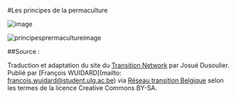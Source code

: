#Les principes de la permaculture

![image](http://www.reseautransition.be/wp-content/uploads/2013/03/Untitled-drawing-1-300x128.jpg)

![principesprermacultureimage](https://fbcdn-sphotos-h-a.akamaihd.net/hphotos-ak-xpf1/v/t34.0-12/11003963_10205975538884842_240668300_n.jpg?oh=f0988bc5a8827ba8a2b674a99969399a&oe=54EE7070&__gda__=1424949124_18855362fef1560767322a5d9ce1cec6)

##Source : 

Traduction et adaptation du site du [Transition Network](https://www.transitionnetwork.org/) par Josué Dusoulier.
Publié par [François WUIDARD](mailto: francois.wuidard@student.ulg.ac.be) via [Réseau transition Belgique]( http://www.reseautransition.be/) selon les termes de la licence Creative Commons BY-SA. 
